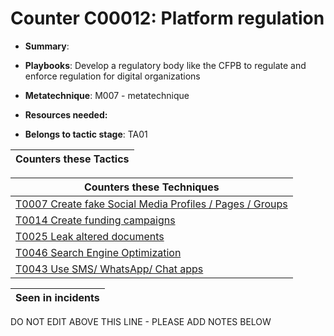 # Counter C00012: Platform regulation

* **Summary**: 

* **Playbooks**: Develop a regulatory body like the CFPB to regulate and enforce regulation for digital organizations

* **Metatechnique**: M007 - metatechnique

* **Resources needed:** 

* **Belongs to tactic stage**: TA01


| Counters these Tactics |
| ---------------------- |



| Counters these Techniques |
| ------------------------- |
| [T0007 Create fake Social Media Profiles / Pages / Groups](../techniques/T0007.md) |
| [T0014 Create funding campaigns](../techniques/T0014.md) |
| [T0025 Leak altered documents](../techniques/T0025.md) |
| [T0046 Search Engine Optimization](../techniques/T0046.md) |
| [T0043 Use SMS/ WhatsApp/ Chat apps](../techniques/T0043.md) |



| Seen in incidents |
| ----------------- |


DO NOT EDIT ABOVE THIS LINE - PLEASE ADD NOTES BELOW